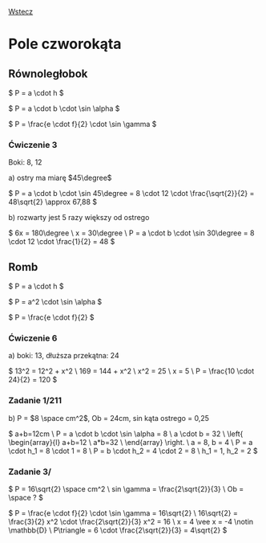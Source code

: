 [Wstecz](../matematyka.md)

# Pole czworokąta

## Równoległobok

$
P = a \cdot h
$

$
P = a \cdot b \cdot \sin \alpha
$

$`
P = \frac{e \cdot f}{2} \cdot \sin \gamma
`$

### Ćwiczenie 3

Boki: 8, 12

a\) ostry ma miarę $45\degree$

$
P = a \cdot b \cdot \sin 45\degree = 8 \cdot 12 \cdot \frac{\sqrt{2}}{2} = 48\sqrt{2} \approx 67,88 
$

b\) rozwarty jest 5 razy większy od ostrego

$
6x = 180\degree \\
x = 30\degree \\
P = a \cdot b \cdot \sin 30\degree = 8 \cdot 12 \cdot \frac{1}{2} = 48
$

## Romb

$
P = a \cdot h
$

$
P = a^2 \cdot \sin \alpha
$

$
P = \frac{e \cdot f}{2}
$

### Ćwiczenie 6

a\) boki: 13, dłuższa przekątna: 24

$
13^2 = 12^2 + x^2 \\
169 = 144 + x^2 \\
x^2 = 25 \\
x = 5 \\
P = \frac{10 \cdot 24}{2} = 120
$

### Zadanie 1/211

b\) P = $8 \space cm^2$, Ob = 24cm, sin kąta ostrego = 0,25

$
a+b=12cm \\
P = a \cdot b \cdot \sin \alpha = 8 \\
a \cdot b = 32 \\
\left\{ \begin{array}{l}
a+b=12 \\
a*b=32 \\
\end{array} \right. \\
a = 8, b = 4 \\
P = a \cdot h_1 = 8 \cdot 1 = 8 \\
P = b \cdot h_2 = 4 \cdot 2 = 8 \\
h_1 = 1, h_2 = 2
$

### Zadanie 3/

$
P = 16\sqrt{2} \space cm^2 \\
sin \gamma = \frac{2\sqrt{2}}{3} \\
Ob = \space ?
$

$
P = \frac{e \cdot f}{2} \cdot \sin \gamma = 16\sqrt{2} \\
16\sqrt{2} = \frac{3}{2} x^2 \cdot \frac{2\sqrt{2}}{3} x^2 = 16 \\
x = 4 \vee x = -4 \notin \mathbb{D} \\
P\triangle = 6 \cdot \frac{2\sqrt{2}}{3} = 4\sqrt{2}
$

